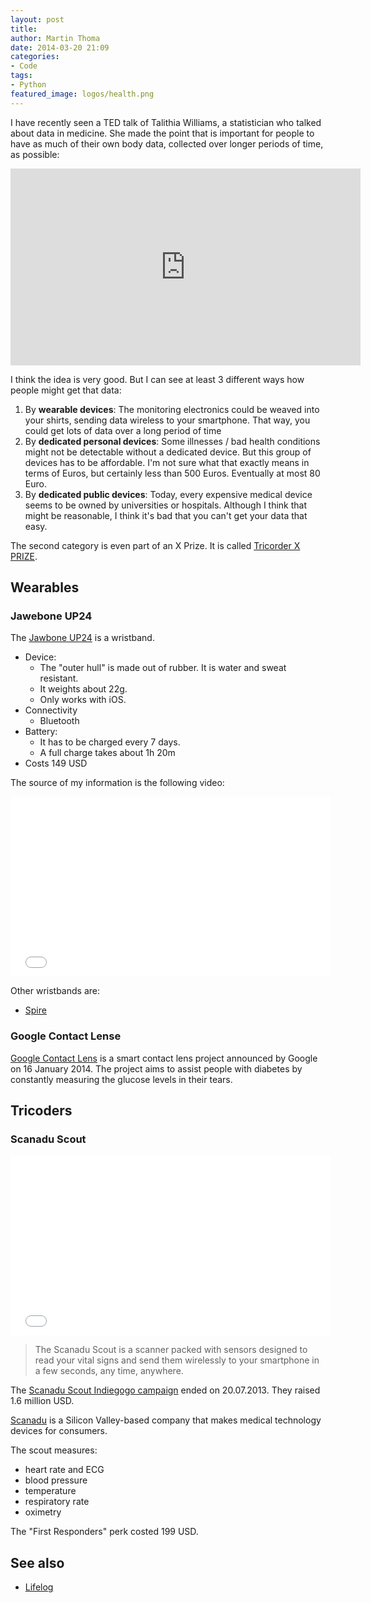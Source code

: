 ```yaml
---
layout: post
title: 
author: Martin Thoma
date: 2014-03-20 21:09
categories:
- Code
tags:
- Python
featured_image: logos/health.png
---
```


I have recently seen a TED talk of Talithia Williams, a statistician who talked
about data in medicine. She made the point that is important for people to have
as much of their own body data, collected over longer periods of time, as
possible:

<iframe src="https://embed-ssl.ted.com/talks/talithia_williams_own_your_body_s_data.html" width="560" height="315" frameborder="0" scrolling="no" webkitAllowFullScreen mozallowfullscreen allowFullScreen></iframe>

I think the idea is very good. But I can see at least 3 different ways how
people might get that data:

1. By **wearable devices**: The monitoring electronics could be weaved into your
   shirts, sending data wireless to your smartphone. That way, you could get
   lots of data over a long period of time
2. By **dedicated personal devices**: Some illnesses / bad health conditions
   might not be detectable without a dedicated device. But this group of
   devices has to be affordable. I'm not sure what that exactly means in terms
   of Euros, but certainly less than 500 Euros. Eventually at most 80 Euro.
3. By **dedicated public devices**: Today, every expensive medical device seems
   to be owned by universities or hospitals. Although I think that might be
   reasonable, I think it's bad that you can't get your data that easy.

The second category is even part of an X Prize. It is called
[Tricorder X PRIZE](https://en.wikipedia.org/wiki/Tricorder_X_PRIZE).

## Wearables

### Jawebone UP24

The [Jawbone UP24](https://en.wikipedia.org/wiki/Jawbone_(company)#UP24_design)
is a wristband. 

* Device: 
  * The "outer hull" is made out of rubber. It is water and sweat resistant.
  * It weights about 22g.
  * Only works with iOS.
* Connectivity
  * Bluetooth
* Battery:
  * It has to be charged every 7 days.
  * A full charge takes about 1h 20m
* Costs 149 USD

The source of my information is the following video:

<iframe width="512" height="288" src="//www.youtube.com/embed/UI4Cfdy_9KU" frameborder="0" allowfullscreen></iframe>

Other wristbands are:

* [Spire](https://en.wikipedia.org/wiki/Spire_(activity_tracker))

### Google Contact Lense

[Google Contact Lens](https://en.wikipedia.org/wiki/Google_Contact_Lens) is a
smart contact lens project announced by Google on 16 January 2014. The project
aims to assist people with diabetes by constantly measuring the glucose levels
in their tears.

## Tricoders
### Scanadu Scout

<iframe width="512" height="288" src="//www.youtube.com/embed/rKCeoiRhVuI" frameborder="0" allowfullscreen></iframe>

> The Scanadu Scout is a scanner packed with sensors designed to read your vital signs and send them wirelessly to your smartphone in a few seconds, any time, anywhere.

The [Scanadu Scout Indiegogo campaign](https://www.indiegogo.com/projects/scanadu-scout)
ended on 20.07.2013. They raised 1.6 million USD.

[Scanadu](https://en.wikipedia.org/wiki/Scanadu) is a Silicon Valley-based company that makes medical technology devices for consumers.

The scout measures:

* heart rate and ECG
* blood pressure
* temperature
* respiratory rate
* oximetry

The "First Responders" perk costed 199 USD.

## See also

* [Lifelog](https://en.wikipedia.org/wiki/Lifelog)